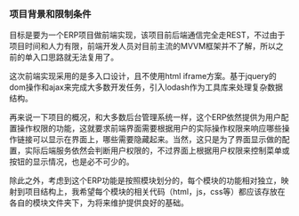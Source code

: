 ### 项目背景和限制条件

目标是要为一个ERP项目做前端实现，该项目前后端通信完全走REST，不过由于项目时间和人力有限，前端开发人员对目前主流的MVVM框架并不了解，所以之前的单入口思路就无法复用了。

这次前端实现采用的是多入口设计，且不使用html iframe方案。基于jquery的dom操作和ajax来完成大多数开发任务，引入lodash作为工具库来处理复杂数据结构。

再来说一下项目的概况，和大多数后台管理系统一样，这个ERP依然提供为用户配置操作权限的功能，这就要求前端界面需要根据用户的实际操作权限来响应哪些操作链接可以显示在界面上，哪些需要隐藏起来。当然，这只是为了界面显示做的配置，实际后端服务依然会判断用户权限的，不过界面上根据用户权限来控制菜单或按钮的显示情况，也是必不可少的。

除此之外，考虑到这个ERP功能是按照模块划分的，每个模块的功能相对独立，映射到项目结构上，我希望每个模块的相关代码（html，js，css等）都应该存放在各自的模块文件夹下，为将来维护提供良好的基础。
